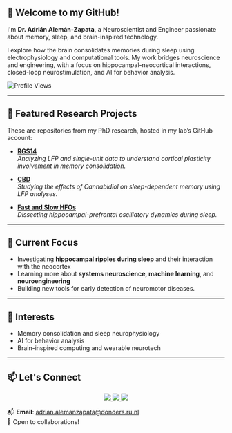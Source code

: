 ## 👋 Welcome to my GitHub!

I'm **Dr. Adrián Alemán-Zapata**, a Neuroscientist and Engineer passionate about memory, sleep, and brain-inspired technology.

I explore how the brain consolidates memories during sleep using electrophysiology and computational tools. My work bridges neuroscience and engineering, with a focus on hippocampal-neocortical interactions, closed-loop neurostimulation, and AI for behavior analysis.

![Profile Views](https://komarev.com/ghpvc/?username=Aleman-Z&color=green)

---

## 🧠 Featured Research Projects

These are repositories from my PhD research, hosted in my lab’s GitHub account:

- [**RGS14**](https://github.com/genzellab/RGS14)  
  *Analyzing LFP and single-unit data to understand cortical plasticity involvement in memory consolidation.*

- [**CBD**](https://github.com/genzellab/CBD)  
  *Studying the effects of Cannabidiol on sleep-dependent memory using LFP analyses.*

- [**Fast and Slow HFOs**](https://github.com/genzellab/Fast_and_slow_hfos)  
  *Dissecting hippocampal-prefrontal oscillatory dynamics during sleep.*

---

## 🔭 Current Focus

- Investigating **hippocampal ripples during sleep** and their interaction with the neocortex  
- Learning more about **systems neuroscience, machine learning**, and **neuroengineering**
- Building new tools for early detection of neuromotor diseases.


---

## 🧩 Interests

- Memory consolidation and sleep neurophysiology  
- AI for behavior analysis  
- Brain-inspired computing and wearable neurotech

---

## 📫 Let's Connect

<p align="center">
  <a href="https://www.linkedin.com/in/aleman-zapata/">
    <img src="https://img.shields.io/badge/LinkedIn-0077B5?style=for-the-badge&logo=linkedin&logoColor=white"/>
  </a>
  <a href="https://www.researchgate.net/profile/Adrian-Aleman-Zapata">
    <img src="https://img.shields.io/badge/ResearchGate-00CCBB?style=for-the-badge&logo=ResearchGate&logoColor=white"/>
  </a>
  <a href="https://scholar.google.com/citations?user=vBGkDD8AAAAJ&hl=en">
    <img src="https://img.shields.io/badge/Google%20Scholar-4285F4?style=for-the-badge&logo=GoogleScholar&logoColor=white"/>
  </a>
</p>

📬 **Email**: adrian.alemanzapata@donders.ru.nl  
🤝 Open to collaborations!

